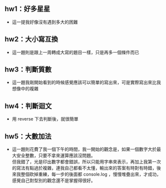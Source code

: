 ## hw1：好多星星
 - 這一提我好像沒有遇到多大的困難
## hw2：大小寫互換
 - 這一題則是跟上一周轉成大寫的題目一樣，只是再多一個條件而已
## hw3：判斷質數
 - 這一題我剛開始看到的時候感覺應該可以簡單的寫出來，可是實際寫出來比我想像中的複雜
## hw4：判斷迴文
 - 用 reverse 下去判斷後，就很簡單
## hw5：大數加法
 - 這一題則花費了我一個下午的時間，我一開始的觀念是，如果一個數字大於最大安全整數，只要不拿來運算應該沒問題。  
 但我錯了，光是印出數字都會錯誤，所以只能用字串來表示，再加上我第一次的寫法有點過於複雜，連我自己都看不太懂，輸出來的答案有時對有時錯，後來我整個砍掉重練，每一步的後面都 console.log ，慢慢堆疊出來，才成功，感覺自己對型別的觀念還不是掌握得很好。